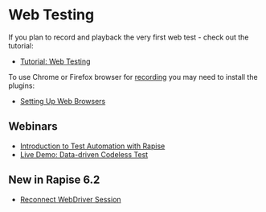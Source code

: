 # Web Testing

If you plan to record and playback the very first web test - check out the tutorial:

- [Tutorial: Web Testing](/Guide/tutorial_record_and_playback/)

To use Chrome or Firefox browser for [recording](/Guide/recording/) you may need to install the plugins:

- [Setting Up Web Browsers](/Guide/setting_up_web_browsers/)

## Webinars

- [Introduction to Test Automation with Rapise](https://youtu.be/X0RyPPAQhFk)
- [Live Demo: Data-driven Codeless Test](https://youtu.be/YakGP-O-LBs?t=1682)

## New in Rapise 6.2

- [Reconnect WebDriver Session](/Guide/selenium_reconnect/)